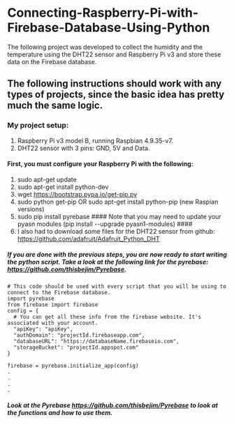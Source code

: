 # Connecting-Raspberry-Pi-with-Firebase-Database-Using-Python
The following project was developed to collect the humidity and the temperature using the DHT22 sensor and Raspberry Pi v3 and store these data on the Firebase database.
## The following instructions should work with any types of projects, since the basic idea has pretty much the same logic.
### My project setup:
1.	Raspberry Pi v3 model B, running Raspbian 4.9.35-v7.
2.	DHT22 sensor with 3 pins: GND, 5V and Data.
#### First, you must configure your Raspberry Pi with the following:

1.	sudo apt-get update
2.	sudo apt-get install python-dev
3.	wget https://bootstrap.pypa.io/get-pip.py
4.	sudo python get-pip OR sudo apt-get install python-pip (new Raspian versions)
5.	sudo pip install pyrebase #### Note that you may need to update your pyasn modules (pip install --upgrade pyasn1-modules) ####
6. I also had to download some files for the DHT22 sensor from github: https://github.com/adafruit/Adafruit_Python_DHT

##### If you are done with the previous steps, you are now ready to start writing the python script. Take a look at the following link for the pyrebase: https://github.com/thisbejim/Pyrebase.

```
# This code should be used with every script that you will be using to connect to the Firebase database.
import pyrebase
from firebase import firebase
config = {
  # You can get all these info from the firebase website. It's associated with your account.
  "apiKey": "apiKey",
  "authDomain": "projectId.firebaseapp.com",
  "databaseURL": "https://databaseName.firebaseio.com",
  "storageBucket": "projectId.appspot.com"
}

firebase = pyrebase.initialize_app(config)
.
.
.
.
```
 ##### Look at the Pyrebase https://github.com/thisbejim/Pyrebase to look at the functions and how to use them.
